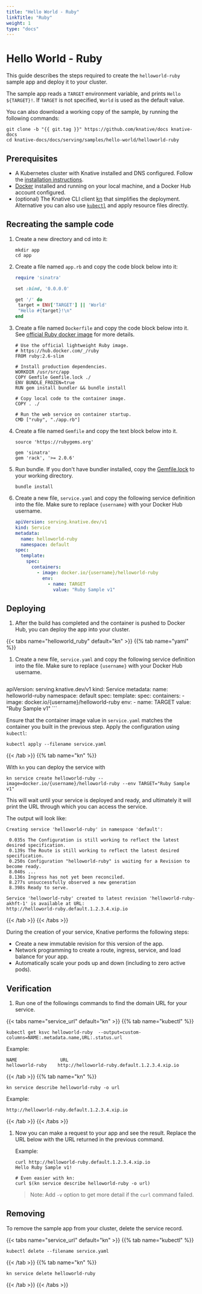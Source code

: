 ```yaml
---
title: "Hello World - Ruby"
linkTitle: "Ruby"
weight: 1
type: "docs"
---
```


# Hello World - Ruby

This guide describes the steps required to create the `helloworld-ruby` sample app and deploy it to your cluster.

The sample app reads a `TARGET` environment variable, and prints `Hello ${TARGET}!`.
If `TARGET` is not specified, `World` is used as the default value.

You can also download a working copy of the sample, by running the
following commands:

```shell
git clone -b "{{ git.tag }}" https://github.com/knative/docs knative-docs
cd knative-docs/docs/serving/samples/hello-world/helloworld-ruby
```

## Prerequisites

- A Kubernetes cluster with Knative installed and DNS configured. Follow the
  [installation instructions](../../../../install/README.md).
- [Docker](https://www.docker.com) installed and running on your local machine,
  and a Docker Hub account configured.
- (optional) The Knative CLI client [kn](https://github.com/knative/client/releases) that simplifies the deployment. Alternative you can also use [`kubectl`](https://kubernetes.io/docs/tasks/tools/install-kubectl/) and apply resource files directly.

## Recreating the sample code

1. Create a new directory and cd into it:

   ```shell
   mkdir app
   cd app
   ```

1. Create a file named `app.rb` and copy the code block below into it:

   ```ruby
   require 'sinatra'

   set :bind, '0.0.0.0'

   get '/' do
    target = ENV['TARGET'] || 'World'
    "Hello #{target}!\n"
   end
   ```

1. Create a file named `Dockerfile` and copy the code block below into it. See
   [official Ruby docker image](https://hub.docker.com/_/ruby/) for more
   details.

   ```docker
   # Use the official lightweight Ruby image.
   # https://hub.docker.com/_/ruby
   FROM ruby:2.6-slim

   # Install production dependencies.
   WORKDIR /usr/src/app
   COPY Gemfile Gemfile.lock ./
   ENV BUNDLE_FROZEN=true
   RUN gem install bundler && bundle install

   # Copy local code to the container image.
   COPY . ./

   # Run the web service on container startup.
   CMD ["ruby", "./app.rb"]
   ```

1. Create a file named `Gemfile` and copy the text block below into it.

   ```gem
   source 'https://rubygems.org'

   gem 'sinatra'
   gem 'rack', '>= 2.0.6'
   ```

1. Run bundle. If you don't have bundler installed, copy the
   [Gemfile.lock](./Gemfile.lock) to your working directory.

   ```shell
   bundle install
   ```

1. Create a new file, `service.yaml` and copy the following service definition
   into the file. Make sure to replace `{username}` with your Docker Hub
   username.

   ```yaml
   apiVersion: serving.knative.dev/v1
   kind: Service
   metadata:
     name: helloworld-ruby
     namespace: default
   spec:
     template:
       spec:
         containers:
           - image: docker.io/{username}/helloworld-ruby
             env:
               - name: TARGET
                 value: "Ruby Sample v1"
   ```

## Deploying

1. After the build has completed and the container is pushed to Docker Hub, you
   can deploy the app into your cluster.

{{< tabs name="helloworld_ruby" default="kn" >}}
{{% tab name="yaml" %}}

   1. Create a new file, `service.yaml` and copy the following service definition
      into the file. Make sure to replace `{username}` with your Docker Hub
      username.

      ```yaml
   apiVersion: serving.knative.dev/v1
   kind: Service
   metadata:
     name: helloworld-ruby
     namespace: default
   spec:
     template:
       spec:
         containers:
           - image: docker.io/{username}/helloworld-ruby
             env:
               - name: TARGET
                 value: "Ruby Sample v1"
      ```

   Ensure that the container image value
   in `service.yaml` matches the container you built in the previous step. Apply
   the configuration using `kubectl`:

   ```shell
   kubectl apply --filename service.yaml
   ```

   {{< /tab >}}
   {{% tab name="kn" %}}

   With `kn` you can deploy the service with

   ```shell
   kn service create helloworld-ruby --image=docker.io/{username}/helloworld-ruby --env TARGET="Ruby Sample v1"
   ```

   This will wait until your service is deployed and ready, and ultimately it will print the URL through which you can access the service.

   The output will look like:

   ```
   Creating service 'helloworld-ruby' in namespace 'default':

    0.035s The Configuration is still working to reflect the latest desired specification.
    0.139s The Route is still working to reflect the latest desired specification.
    0.250s Configuration "helloworld-ruby" is waiting for a Revision to become ready.
    8.040s ...
    8.136s Ingress has not yet been reconciled.
    8.277s unsuccessfully observed a new generation
    8.398s Ready to serve.

  Service 'helloworld-ruby' created to latest revision 'helloworld-ruby-akhft-1' is available at URL:
  http://helloworld-ruby.default.1.2.3.4.xip.io
  ```

{{< /tab >}}
{{< /tabs >}}

   During the creation of your service, Knative performs the following steps:

   - Create a new immutable revision for this version of the app.
   - Network programming to create a route, ingress, service, and load balance
     for your app.
   - Automatically scale your pods up and down (including to zero active pods).

## Verification

1. Run one of the followings commands to find the domain URL for your service.

{{< tabs name="service_url" default="kn" >}}
{{% tab name="kubectl" %}}
   ```shell
   kubectl get ksvc helloworld-ruby  --output=custom-columns=NAME:.metadata.name,URL:.status.url
   ```

   Example:

   ```shell
   NAME                URL
   helloworld-ruby    http://helloworld-ruby.default.1.2.3.4.xip.io
   ```

{{< /tab >}}
{{% tab name="kn" %}}

   ```shell
   kn service describe helloworld-ruby -o url
   ```

   Example:

   ```shell
   http://helloworld-ruby.default.1.2.3.4.xip.io
   ```
   {{< /tab >}}
   {{< /tabs >}}

1. Now you can make a request to your app and see the result. Replace
   the URL below with the URL returned in the previous command.

   Example:

   ```shell
   curl http://helloworld-ruby.default.1.2.3.4.xip.io
   Hello Ruby Sample v1!

   # Even easier with kn:
   curl $(kn service describe helloworld-ruby -o url)
   ```

   > Note: Add `-v` option to get more detail if the `curl` command failed.

## Removing

To remove the sample app from your cluster, delete the service record.

{{< tabs name="service_url" default="kn" >}}
{{% tab name="kubectl" %}}

  ```shell
  kubectl delete --filename service.yaml
  ```
{{< /tab >}}
{{% tab name="kn" %}}

  ```shell
  kn service delete helloworld-ruby
  ```

{{< /tab >}}
{{< /tabs >}}
